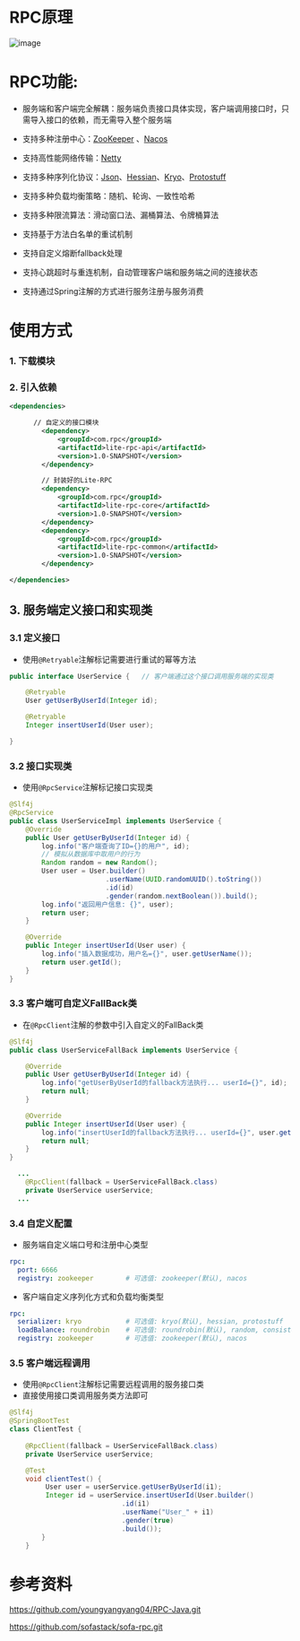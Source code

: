 # RPC原理

![image](https://github.com/user-attachments/assets/93a032c0-a8e7-46d0-af7a-30db7ecf5f97)



# RPC功能:
- 服务端和客户端完全解耦：服务端负责接口具体实现，客户端调用接口时，只需导入接口的依赖，而无需导入整个服务端

- 支持多种注册中心：[ZooKeeper](https://github.com/apache/zookeeper.git) 、[Nacos](https://github.com/alibaba/nacos.git)

- 支持高性能网络传输：[Netty](https://github.com/netty/netty.git)

- 支持多种序列化协议：[Json](https://www.json.org/json-en.html)、[Hessian](http://hessian.caucho.com/)、[Kryo](https://github.com/EsotericSoftware/kryo.git)、[Protostuff](https://github.com/protostuff/protostuff.git)

- 支持多种负载均衡策略：随机、轮询、一致性哈希

- 支持多种限流算法：滑动窗口法、漏桶算法、令牌桶算法

- 支持基于方法白名单的重试机制

- 支持自定义熔断fallback处理

- 支持心跳超时与重连机制，自动管理客户端和服务端之间的连接状态

- 支持通过Spring注解的方式进行服务注册与服务消费

  
# 使用方式
### 1. 下载模块

### 2. 引入依赖

```xml
<dependencies>

      // 自定义的接口模块
    	<dependency>
            <groupId>com.rpc</groupId>
            <artifactId>lite-rpc-api</artifactId> 
            <version>1.0-SNAPSHOT</version>
        </dependency>

        // 封装好的Lite-RPC
        <dependency>
            <groupId>com.rpc</groupId>
            <artifactId>lite-rpc-core</artifactId>
            <version>1.0-SNAPSHOT</version>
        </dependency>
        <dependency>
            <groupId>com.rpc</groupId>
            <artifactId>lite-rpc-common</artifactId>
            <version>1.0-SNAPSHOT</version>
        </dependency>

</dependencies>  

```

## 3. 服务端定义接口和实现类

### 3.1 定义接口

- 使用`@Retryable`注解标记需要进行重试的幂等方法

```java
public interface UserService {   // 客户端通过这个接口调用服务端的实现类

    @Retryable
    User getUserByUserId(Integer id);

    @Retryable
    Integer insertUserId(User user);

}
```

### 3.2 接口实现类

- 使用`@RpcService`注解标记接口实现类

```java
@Slf4j
@RpcService
public class UserServiceImpl implements UserService {
    @Override
    public User getUserByUserId(Integer id) {
        log.info("客户端查询了ID={}的用户", id);
        // 模拟从数据库中取用户的行为
        Random random = new Random();
        User user = User.builder()
                        .userName(UUID.randomUUID().toString())
                        .id(id)
                        .gender(random.nextBoolean()).build();
        log.info("返回用户信息: {}", user);
        return user;
    }

    @Override
    public Integer insertUserId(User user) {
        log.info("插入数据成功，用户名={}", user.getUserName());
        return user.getId();
    }
}
```

### 3.3 客户端可自定义FallBack类

- 在`@RpcClient`注解的参数中引入自定义的FallBack类

```java
@Slf4j
public class UserServiceFallBack implements UserService {

    @Override
    public User getUserByUserId(Integer id) {
        log.info("getUserByUserId的fallback方法执行... userId={}", id);
        return null;
    }

    @Override
    public Integer insertUserId(User user) {
        log.info("insertUserId的fallback方法执行... userId={}", user.getId());
        return null;
    }
}

```

```java
  ...
    @RpcClient(fallback = UserServiceFallBack.class)
    private UserService userService;
  ...
```

### 3.4 自定义配置

- 服务端自定义端口号和注册中心类型

```yaml
rpc:
  port: 6666
  registry: zookeeper        # 可选值: zookeeper(默认), nacos
```

- 客户端自定义序列化方式和负载均衡类型

```yaml
rpc:
  serializer: kryo           # 可选值: kryo(默认), hessian, protostuff
  loadBalance: roundrobin    # 可选值: roundrobin(默认), random, consistenthash
  registry: zookeeper        # 可选值: zookeeper(默认), nacos
```


### 3.5 客户端远程调用

- 使用`@RpcClient`注解标记需要远程调用的服务接口类
- 直接使用接口类调用服务类方法即可

```java
@Slf4j
@SpringBootTest
class ClientTest {
    
    @RpcClient(fallback = UserServiceFallBack.class)
    private UserService userService;

    @Test
    void clientTest() {
         User user = userService.getUserByUserId(i1);
         Integer id = userService.insertUserId(User.builder()
                            .id(i1)
                            .userName("User_" + i1)
                            .gender(true)
                            .build());
        }
    }
```




# 参考资料

https://github.com/youngyangyang04/RPC-Java.git

https://github.com/sofastack/sofa-rpc.git
